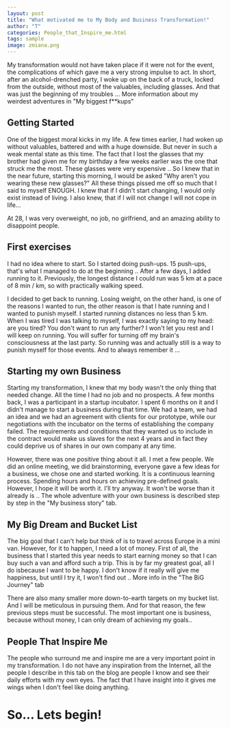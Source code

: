 ```yaml
---
layout: post
title: "What motivated me to My Body and Business Transformation!"
author: "T"
categories: People_that_Inspire_me.html
tags: sample
image: zmiana.png
---
```


My transformation would not have taken place if it were not for the event, the complications of which gave me a very strong impulse to act. In short, after an alcohol-drenched party, I woke up on the back of a truck, locked from the outside, without most of the valuables, including glasses. And that was just the beginning of my troubles ... More information about my weirdest adventures in "My biggest f**kups"

## Getting Started

One of the biggest moral kicks in my life. A few times earlier, I had woken up without valuables, battered and with a huge downside. But never in such a weak mental state as this time. The fact that I lost the glasses that my brother had given me for my birthday a few weeks earlier was the one that struck me the most. These glasses were very expensive .. So I knew that in the near future, starting this morning, I would be asked "Why aren't you wearing these new glasses?" All these things pissed me off so much that I said to myself ENOUGH. I knew that if I didn't start changing, I would only exist instead of living. I also knew, that if I will not change I will not cope in life... 

At 28, I was very overweight, no job, no girlfriend, and an amazing ability to disappoint people.

## First exercises

I had no idea where to start. So I started doing push-ups. 15 push-ups, that's what I managed to do at the beginning .. After a few days, I added running to it. Previously, the longest distance I could run was 5 km at a pace of 8 min / km, so with practically walking speed.

I decided to get back to running. Losing weight, on the other hand, is one of the reasons I wanted to run, the other reason is that I hate running and I wanted to punish myself. I started running distances no less than 5 km. When I was tired I was talking to myself, I was exactly saying to my head: are you tired? You don't want to run any further? I won't let you rest and I will keep on running. You will suffer for turning off my brain's consciousness at the last party. So running was and actually still is a way to punish myself for those events. And to always remember it ...


## Starting my own Business

Starting my transformation, I knew that my body wasn't the only thing that needed change. All the time I had no job and no prospects. A few months back, I was a participant in a startup incubator. I spent 6 months on it and I didn't manage to start a business during that time. We had a team, we had an idea and we had an agreement with clients for our prototype, while our negotiations with the incubator on the terms of establishing the company failed. The requirements and conditions that they wanted us to include in the contract would make us slaves for the next 4 years and in fact they could deprive us of shares in our own company at any time.

However, there was one positive thing about it all. I met a few people. We did an online meeting, we did brainstorming, everyone gave a few ideas for a business, we chose one and started working. It is a continuous learning process. Spending hours and hours on achieving pre-defined goals. However, I hope it will be worth it. I'll try anyway. It won't be worse than it already is .. The whole adventure with your own business is described step by step in the "My business story" tab.

## My Big Dream and Bucket List

The big goal that I can't help but think of is to travel across Europe in a mini van.
However, for it to happen, I need a lot of money. First of all, the business that I started this year needs to start earning money so that I can buy such a van and afford such a trip. This is by far my greatest goal, all I do isbecause I want to be happy. I don't know if it really will give me happiness, but until I try it, I won't find out .. More info in the "The BiG Journey" tab

There are also many smaller more down-to-earth targets on my bucket list. And I will be meticulous in pursuing them. And for that reason, the few previous steps must be successful. The most important one is business, because without money, I can only dream of achieving my goals..

## People That Inspire Me

The people who surround me and inspire me are a very important point in my transformation. I do not have any inspiration from the Internet, all the people I describe in this tab on the blog are people I know and see their daily efforts with my own eyes. The fact that I have insight into it gives me wings when I don't feel like doing anything.

# So... Lets begin!
